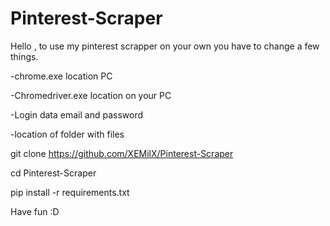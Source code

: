 # Pinterest-Scraper

Hello , to use my pinterest scrapper on your own you have to change a few things.

-chrome.exe location PC

-Chromedriver.exe location on your PC

-Login data email and password

-location of folder with files

git clone https://github.com/XEMilX/Pinterest-Scraper

cd Pinterest-Scraper

pip install -r requirements.txt


Have fun :D
